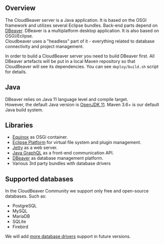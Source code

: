 ## Overview

The CloudBeaver server is a Java application. It is based on the OSGI framework and utilizes several Eclipse bundles.
Back-end parts depend on [DBeaver](https://github.com/dbeaver/dbeaver). 
DBeaver is a multiplatform desktop application. It is also based on OSGI/Eclipse.  
Cloudbeaver uses a "headless" part of it - everything related to database connectivity and project management.

In order to build a CloudBeaver server you need to build DBeaver first. All DBeaver artefacts will be put in a local Maven repository so that CloudBeaver will see its dependencies. You can see `deploy/build.sh` script for details.

## Java

DBeaver relies on Java 11 language level and compile target.  
However, the default Java version is [OpenJDK 11](https://adoptopenjdk.net/?variant=openjdk11&jvmVariant=hotspot).
Maven 3.6+ is our default Java build system.  

## Libraries

- [Equinox](https://www.eclipse.org/equinox/) as OSGi container.
- [Eclipse Platform](https://www.eclipse.org/eclipse/) for virtual file system and plugin management.
- [Jetty](https://www.eclipse.org/jetty/) as a web server.
- [Java GraphQL](https://github.com/graphql-java/graphql-java) as a front-end communication API. 
- [DBeaver](https://github.com/dbeaver/dbeaver) as database management platform.
- Various 3rd party bundles with database drivers

## Supported databases

In the CloudBeaver Community we support only free and open-source databases. Such as:
- PostgreSQL
- MySQL
- MariaDB
- SQLite
- Firebird

We will add [more database drivers](https://github.com/dbeaver/cloudbeaver/wiki/Supported-databases)  support in future versions.

